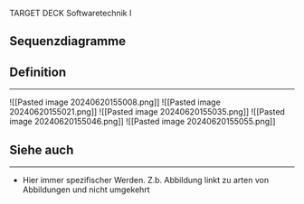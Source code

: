 
TARGET DECK
Softwaretechnik I

Sequenzdiagramme
--
## Definition
***
![[Pasted image 20240620155008.png]]
![[Pasted image 20240620155021.png]]
![[Pasted image 20240620155035.png]]
![[Pasted image 20240620155046.png]]
![[Pasted image 20240620155055.png]]
## Siehe auch
***
* Hier immer spezifischer Werden. Z.b. Abbildung linkt zu arten von Abbildungen und nicht umgekehrt